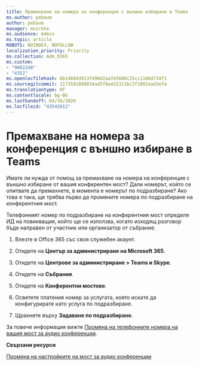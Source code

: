 ```yaml
---
title: Премахване на номера за конференция с външно избиране в Teams
ms.author: pebaum
author: pebaum
manager: mnirkhe
ms.audience: Admin
ms.topic: article
ROBOTS: NOINDEX, NOFOLLOW
localization_priority: Priority
ms.collection: Adm_O365
ms.custom:
- "9002248"
- "4352"
ms.openlocfilehash: 6b1d6043013fd90d2aa7e5688c25cc1186d734f1
ms.sourcegitcommit: 1173501899034ad5f6a432311bc3f1091ead3efa
ms.translationtype: HT
ms.contentlocale: bg-BG
ms.lasthandoff: 04/16/2020
ms.locfileid: "43541613"
---
```

# <a name="teams-dial-in-conferencing-number-removal"></a>Премахване на номера за конференция с външно избиране в Teams

Имате ли нужда от помощ за премахване на номера на конференция с външно избиране от вашия конферентен мост? Дали номерът, който се опитвате да премахнете, в момента е номерът по подразбиране? Ако това е така, ще трябва първо да промените номера по подразбиране на конферентния мост.

Телефонният номер по подразбиране на конферентния мост определя ИД на повикващия, който ще се използва, когато изходящ разговор бъде направен от участник или организатор от събрание.

1. Влезте в Office 365 със своя служебен акаунт.

2. Отидете на **Център за администриране на Microsoft 365**.

3. Отидете на **Центрове за администриране > Teams и Skype**.

4. Отидете на **Събрания**.

5. Отидете на **Конферентни мостове**.

6. Осветете платения номер за услугата, която искате да конфигурирате като услуга по подразбиране.

7. Щракнете върху **Задаване по подразбиране**.

За повече информация вижте [Промяна на телефонните номера на вашия мост за аудио конференции](https://docs.microsoft.com/microsoftteams/change-the-phone-numbers-on-your-audio-conferencing-bridge).

**Свързани ресурси**

[Промяна на настройките на мост за аудио конференции](https://docs.microsoft.com/microsoftteams/change-the-settings-for-an-audio-conferencing-bridge)
